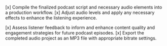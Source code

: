 [x] Compile the finalized podcast script and necessary audio elements into a production workflow.
[x] Adjust audio levels and apply any necessary effects to enhance the listening experience.


[x] Assess listener feedback to inform and enhance content quality and engagement strategies for future podcast episodes.
[x] Export the completed audio project as an MP3 file with appropriate bitrate settings.